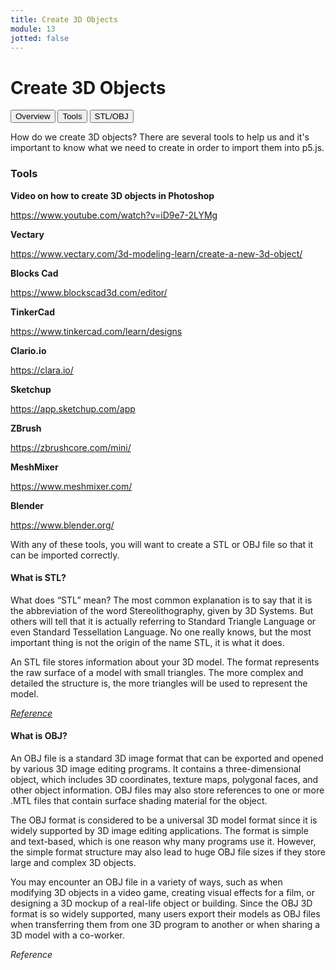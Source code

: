```yaml
---
title: Create 3D Objects
module: 13
jotted: false
---
```


# Create 3D Objects

<div class="tab">
  <button class="tablinks active" onclick="openTab(event, 'Overview')">Overview</button>
  <button class="tablinks" onclick="openTab(event, 'tools')">Tools</button>
  <button class="tablinks" onclick="openTab(event, 'objstl')">STL/OBJ</button>
</div>

<div id="Overview" class="tabcontent" style="display:block"  >
<div class="tabhtml" markdown="1">

How do we create 3D objects? There are several tools to help us and it's important to know what we need to create in order to import them into p5.js.

</div>
</div>
<div id="tools" class="tabcontent">
<div class="tabhtml" markdown="1">

### Tools

**Video on how to create 3D objects in Photoshop**

https://www.youtube.com/watch?v=iD9e7-2LYMg

**Vectary**

https://www.vectary.com/3d-modeling-learn/create-a-new-3d-object/

**Blocks Cad**

https://www.blockscad3d.com/editor/

**TinkerCad**

https://www.tinkercad.com/learn/designs

**Clario.io**

https://clara.io/

**Sketchup**

https://app.sketchup.com/app

**ZBrush**

https://zbrushcore.com/mini/

**MeshMixer**

https://www.meshmixer.com/

**Blender**

https://www.blender.org/


</div>
</div>

<div id="objstl" class="tabcontent">
<div class="tabhtml" markdown="1">

With any of these tools, you will want to create a STL or OBJ file so that it can be imported correctly.

#### What is STL?

What does “STL” mean? The most common explanation is to say that it is the abbreviation of the word Stereolithography, given by 3D Systems. But others will tell that it is actually referring to Standard Triangle Language or even Standard Tessellation Language. No one really knows, but the most important thing is not the origin of the name STL, it is what it does.

An STL file stores information about your 3D model. The format represents the raw surface of a model with small triangles. The more complex and detailed the structure is, the more triangles will be used to represent the model. 

<a href="https://www.sculpteo.com/en/3d-learning-hub/create-3d-file/what-is-an-stl-file/" target="_new"><em>Reference</em></a>

#### What is OBJ?

An OBJ file is a standard 3D image format that can be exported and opened by various 3D image editing programs. It contains a three-dimensional object, which includes 3D coordinates, texture maps, polygonal faces, and other object information. OBJ files may also store references to one or more .MTL files that contain surface shading material for the object.

The OBJ format is considered to be a universal 3D model format since it is widely supported by 3D image editing applications. The format is simple and text-based, which is one reason why many programs use it. However, the simple format structure may also lead to huge OBJ file sizes if they store large and complex 3D objects.

You may encounter an OBJ file in a variety of ways, such as when modifying 3D objects in a video game, creating visual effects for a film, or designing a 3D mockup of a real-life object or building. Since the OBJ 3D format is so widely supported, many users export their models as OBJ files when transferring them from one 3D program to another or when sharing a 3D model with a co-worker.

 <a hrf="https://fileinfo.com/extension/obj" target="_new"><em>Reference</em></a>

</div>
</div>

